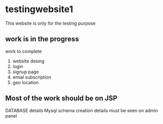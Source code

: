 # testingwebsite1
This website is only for the testing purpose 

work is in the progress 
-----------------------------
work to complete 
1) website desing 
2) login 
3) signup page 
4) emial subscription
5) geo location

Most of the work should be on JSP
-----------------------------
DATABASE details 
Mysql
schema creation
details must be seen on admin panel

